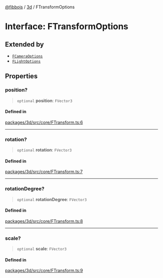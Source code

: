 [@fibbojs](/api/index) / [3d](/api/3d) / FTransformOptions

# Interface: FTransformOptions

## Extended by

- [`FCameraOptions`](FCameraOptions.md)
- [`FLightOptions`](FLightOptions.md)

## Properties

### position?

> `optional` **position**: `FVector3`

#### Defined in

[packages/3d/src/core/FTransform.ts:6](https://github.com/fibbojs/fibbo/blob/ca0e011a21c87d9c4978217c9b9041de6ed31595/packages/3d/src/core/FTransform.ts#L6)

***

### rotation?

> `optional` **rotation**: `FVector3`

#### Defined in

[packages/3d/src/core/FTransform.ts:7](https://github.com/fibbojs/fibbo/blob/ca0e011a21c87d9c4978217c9b9041de6ed31595/packages/3d/src/core/FTransform.ts#L7)

***

### rotationDegree?

> `optional` **rotationDegree**: `FVector3`

#### Defined in

[packages/3d/src/core/FTransform.ts:8](https://github.com/fibbojs/fibbo/blob/ca0e011a21c87d9c4978217c9b9041de6ed31595/packages/3d/src/core/FTransform.ts#L8)

***

### scale?

> `optional` **scale**: `FVector3`

#### Defined in

[packages/3d/src/core/FTransform.ts:9](https://github.com/fibbojs/fibbo/blob/ca0e011a21c87d9c4978217c9b9041de6ed31595/packages/3d/src/core/FTransform.ts#L9)
